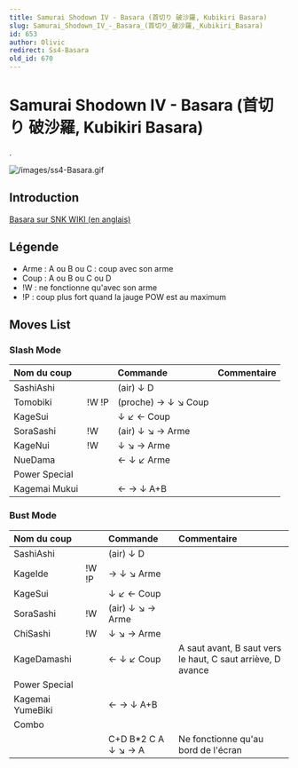 ```yaml
---
title: Samurai Shodown IV - Basara (首切り 破沙羅, Kubikiri Basara)
slug: Samurai_Shodown_IV_-_Basara_(首切り_破沙羅,_Kubikiri_Basara)
id: 653
author: Olivic
redirect: Ss4-Basara
old_id: 670
---
```


# Samurai Shodown IV - Basara (首切り 破沙羅, Kubikiri Basara)

.

![](/images/ss4-Basara.gif "/images/ss4-Basara.gif")

## Introduction

[Basara sur SNK WIKI (en anglais)](http://snk.wikia.com/wiki/Basara)

## Légende

- Arme : A ou B ou C : coup avec son arme
- Coup : A ou B ou C ou D
- !W : ne fonctionne qu'avec son arme
- !P : coup plus fort quand la jauge POW est au maximum

## Moves List

### Slash Mode

| Nom du coup   |       | Commande            | Commentaire |
|:--------------|-------|:--------------------|:------------|
| SashiAshi     |       | (air) ↓ D           |             |
| Tomobiki      | !W !P | (proche) → ↓ ↘ Coup |             |
| KageSui       |       | ↓ ↙ ← Coup          |             |
| SoraSashi     | !W    | (air) ↓ ↘ → Arme    |             |
| KageNui       | !W    | ↓ ↘ → Arme          |             |
| NueDama       |       | ← ↓ ↙ Arme          |             |
| Power Special |       |                     |             |
| Kagemai Mukui |       | ← → ↓ A+B           |             |

### Bust Mode

| Nom du coup      |       | Commande             | Commentaire                                                 |
|:-----------------|-------|:---------------------|:------------------------------------------------------------|
| SashiAshi        |       | (air) ↓ D            |                                                             |
| KageIde          | !W !P | → ↓ ↘ Arme           |                                                             |
| KageSui          |       | ↓ ↙ ← Coup           |                                                             |
| SoraSashi        | !W    | (air) ↓ ↘ → Arme     |                                                             |
| ChiSashi         | !W    | ↓ ↘ → Arme           |                                                             |
| KageDamashi      |       | ← ↓ ↙ Coup           | A saut avant, B saut vers le haut, C saut arriève, D avance |
| Power Special    |       |                      |                                                             |
| Kagemai YumeBiki |       | ← → ↓ A+B            |                                                             |
| Combo            |       |                      |                                                             |
|                  |       | C+D B\*2 C A ↓ ↘ → A | Ne fonctionne qu'au bord de l'écran                         |

